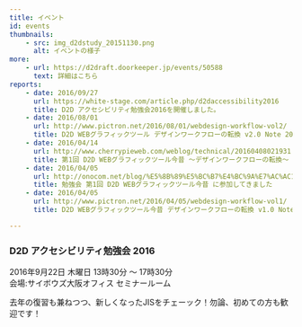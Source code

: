 ```yaml
---
title: イベント
id: events
thumbnails:
    - src: img_d2dstudy_20151130.png
      alt: イベントの様子
more:
    - url: https://d2draft.doorkeeper.jp/events/50588
      text: 詳細はこちら
reports:
    - date: 2016/09/27
      url: https://white-stage.com/article.php/d2daccessibility2016
      title: D2D アクセシビリティ勉強会2016を開催しました。
    - date: 2016/08/01
      url: http://www.pictron.net/2016/08/01/webdesign-workflow-vol2/
      title: D2D WEBグラフィックツール デザインワークフローの転換 v2.0 Note 2016/7/23（土）
    - date: 2016/04/14
      url: http://www.cherrypieweb.com/weblog/technical/20160408021931.php
      title: 第1回 D2D WEBグラフィックツール今昔 ～デザインワークフローの転換～ でお話してきました
    - date: 2016/04/05
      url: http://onocom.net/blog/%E5%8B%89%E5%BC%B7%E4%BC%9A%E7%AC%AC1%E5%9B%9E-d2d-web%E3%82%B0%E3%83%A9%E3%83%95%E3%82%A3%E3%83%83%E3%82%AF%E3%83%84%E3%83%BC%E3%83%AB%E4%BB%8A%E6%98%94-%E3%81%AB%E5%8F%82%E5%8A%A0%E3%81%97
      title: 勉強会 第1回 D2D WEBグラフィックツール今昔 に参加してきました
    - date: 2016/04/05
      url: http://www.pictron.net/2016/04/05/webdesign-workflow-vol1/
      title: D2D WEBグラフィックツール今昔 デザインワークフローの転換 v1.0 Note 2016/4/2（土）

---
```


### D2D アクセシビリティ勉強会 2016

2016年9月22日 木曜日 13時30分 ～ 17時30分  
会場:サイボウズ大阪オフィス セミナールーム

去年の復習も兼ねつつ、新しくなったJISをチェーック！勿論、初めての方も歓迎です！